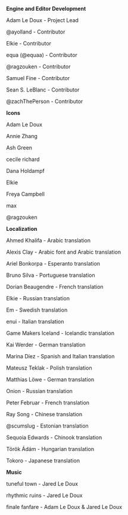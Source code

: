**Engine and Editor Development**

Adam Le Doux - Project Lead

@ayolland - Contributor

Elkie - Contributor

equa (@equaa) - Contributor

@ragzouken - Contributor

Samuel Fine - Contributor

Sean S. LeBlanc - Contributor

@zachThePerson - Contributor

**Icons**

Adam Le Doux

Annie Zhang

Ash Green

cecile richard

Dana Holdampf

Elkie

Freya Campbell

max

@ragzouken

**Localization**

Ahmed Khalifa - Arabic translation

Alexis Clay - Arabic font and Arabic translation

Ariel Bonkorpa - Esperanto translation

Bruno Silva - Portuguese translation

Dorian Beaugendre - French translation

Elkie - Russian translation

Em - Swedish translation

enui - Italian translation

Game Makers Iceland - Icelandic translation

Kai Werder - German translation

Marina Díez - Spanish and Italian translation

Mateusz Teklak - Polish translation

Matthias Löwe - German translation

Onion - Russian translation

Peter Februar - French translation

Ray Song - Chinese translation

@scumslug - Estonian translation

Sequoia Edwards - Chinook translation

Török Ádám - Hungarian translation

Tokoro - Japanese translation

**Music**

tuneful town - Jared Le Doux

rhythmic ruins - Jared Le Doux

finale fanfare - Adam Le Doux & Jared Le Doux